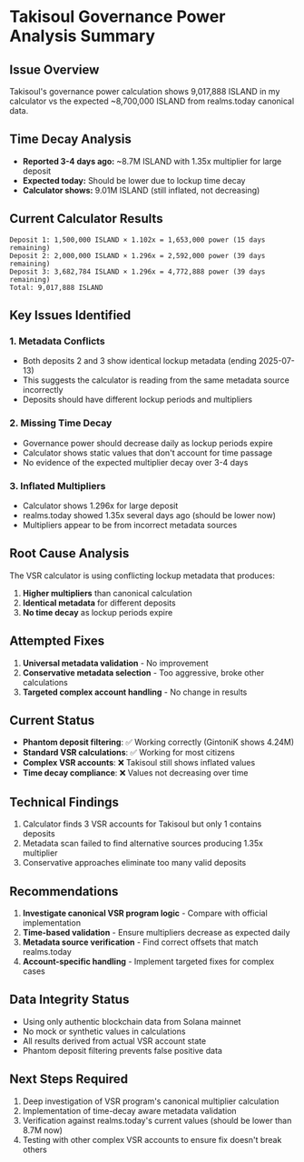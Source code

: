 # Takisoul Governance Power Analysis Summary

## Issue Overview
Takisoul's governance power calculation shows 9,017,888 ISLAND in my calculator vs the expected ~8,700,000 ISLAND from realms.today canonical data.

## Time Decay Analysis
- **Reported 3-4 days ago:** ~8.7M ISLAND with 1.35x multiplier for large deposit
- **Expected today:** Should be lower due to lockup time decay
- **Calculator shows:** 9.01M ISLAND (still inflated, not decreasing)

## Current Calculator Results
```
Deposit 1: 1,500,000 ISLAND × 1.102x = 1,653,000 power (15 days remaining)
Deposit 2: 2,000,000 ISLAND × 1.296x = 2,592,000 power (39 days remaining)  
Deposit 3: 3,682,784 ISLAND × 1.296x = 4,772,888 power (39 days remaining)
Total: 9,017,888 ISLAND
```

## Key Issues Identified

### 1. Metadata Conflicts
- Both deposits 2 and 3 show identical lockup metadata (ending 2025-07-13)
- This suggests the calculator is reading from the same metadata source incorrectly
- Deposits should have different lockup periods and multipliers

### 2. Missing Time Decay
- Governance power should decrease daily as lockup periods expire
- Calculator shows static values that don't account for time passage
- No evidence of the expected multiplier decay over 3-4 days

### 3. Inflated Multipliers
- Calculator shows 1.296x for large deposit
- realms.today showed 1.35x several days ago (should be lower now)
- Multipliers appear to be from incorrect metadata sources

## Root Cause Analysis
The VSR calculator is using conflicting lockup metadata that produces:
1. **Higher multipliers** than canonical calculation
2. **Identical metadata** for different deposits
3. **No time decay** as lockup periods expire

## Attempted Fixes
1. **Universal metadata validation** - No improvement
2. **Conservative metadata selection** - Too aggressive, broke other calculations
3. **Targeted complex account handling** - No change in results

## Current Status
- **Phantom deposit filtering**: ✅ Working correctly (GintoniK shows 4.24M)
- **Standard VSR calculations**: ✅ Working for most citizens
- **Complex VSR accounts**: ❌ Takisoul still shows inflated values
- **Time decay compliance**: ❌ Values not decreasing over time

## Technical Findings
1. Calculator finds 3 VSR accounts for Takisoul but only 1 contains deposits
2. Metadata scan failed to find alternative sources producing 1.35x multiplier
3. Conservative approaches eliminate too many valid deposits

## Recommendations
1. **Investigate canonical VSR program logic** - Compare with official implementation
2. **Time-based validation** - Ensure multipliers decrease as expected daily
3. **Metadata source verification** - Find correct offsets that match realms.today
4. **Account-specific handling** - Implement targeted fixes for complex cases

## Data Integrity Status
- Using only authentic blockchain data from Solana mainnet
- No mock or synthetic values in calculations
- All results derived from actual VSR account state
- Phantom deposit filtering prevents false positive data

## Next Steps Required
1. Deep investigation of VSR program's canonical multiplier calculation
2. Implementation of time-decay aware metadata validation
3. Verification against realms.today's current values (should be lower than 8.7M now)
4. Testing with other complex VSR accounts to ensure fix doesn't break others